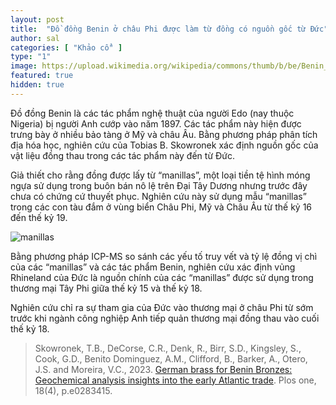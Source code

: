 ```yaml
---
layout: post
title:  "Đồ đồng Benin ở châu Phi được làm từ đồng có nguồn gốc từ Đức"
author: sal
categories: [ "Khảo cổ" ]
type: "1"
image: https://upload.wikimedia.org/wikipedia/commons/thumb/b/be/Benin_Bronzes.jpg/1920px-Benin_Bronzes.jpg
featured: true
hidden: true
---
```


Đồ đồng Benin là các tác phẩm nghệ thuật của người Edo (nay thuộc Nigeria) bị người Anh cướp vào năm 1897. Các tác phẩm này hiện được trưng bày ở nhiều bảo tàng ở Mỹ và châu Âu. Bằng phương pháp phân tích địa hóa học, nghiên cứu của Tobias B. Skowronek xác định nguồn gốc của vật liệu đồng thau trong các tác phẩm này đến từ Đức.

Giả thiết cho rằng đồng được lấy từ “manillas”, một loại tiền tệ hình móng ngựa sử dụng trong buôn bán nô lệ trên Đại Tây Dương nhưng trước đây chưa có chứng cứ thuyết phục. Nghiên cứu này sử dụng mẫu “manillas” trong các con tàu đắm ở vùng biển Châu Phi, Mỹ và Châu Âu từ thế kỷ 16 đến thế kỷ 19.

![manillas](https://journals.plos.org/plosone/article/figure/image?size=large&id=10.1371/journal.pone.0283415.g001)

Bằng phương pháp ICP-MS so sánh các yếu tố truy vết và tỷ lệ đồng vị chì của các “manillas” và các tác phẩm Benin, nghiên cứu xác định vủng Rhineland của Đức là nguồn chính của các “manillas” được sử dụng trong thương mại Tây Phi giữa thế kỷ 15 và thế kỷ 18. 

Nghiên cứu chỉ ra sự tham gia của Đức vào thương mại ở châu Phi từ sớm trước khi ngành công nghiệp Anh tiếp quản thương mại đồng thau vào cuối thế kỷ 18.

> Skowronek, T.B., DeCorse, C.R., Denk, R., Birr, S.D., Kingsley, S., Cook, G.D., Benito Dominguez, A.M., Clifford, B., Barker, A., Otero, J.S. and Moreira, V.C., 2023. [German brass for Benin Bronzes: Geochemical analysis insights into the early Atlantic trade](https://doi.org/10.1371/journal.pone.0283415). Plos one, 18(4), p.e0283415.





